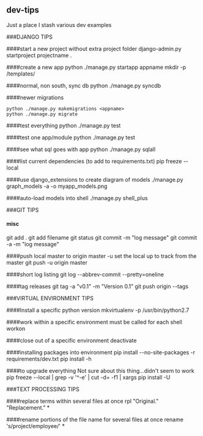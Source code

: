## dev-tips
Just a place I stash various dev examples


###DJANGO TIPS

####start a new project without extra project folder
django-admin.py startproject projectname .

####create a new app
    python ./manage.py startapp appname
    mkdir -p <appname>/templates/<appname>

####normal, non south, sync db
    python ./manage.py syncdb

####newer migrations
```
python ./manage.py makemigrations <appname>
python ./manage.py migrate
```

####test everything 
python ./manage.py test

####test one app/module
python ./manage.py test <appname>

####see what sql goes with app
python ./manage.py sqlall <appname>

####list current dependencies (to add to requirements.txt)
pip freeze --local

####use django_extensions to create diagram of models
./manage.py graph_models -a -o myapp_models.png

####auto-load models into shell
./manage.py shell_plus

###GIT TIPS

#### misc
git add .
git add filename
git status
git commit -m "log message"
git commit -a -m "log message"

####push local master to origin master
-u set the local up to track from the master
    git push -u origin master

####short log listing
git log --abbrev-commit --pretty=oneline

####tag releases
    git tag -a "v0.1" -m "Version 0.1"
    git push origin --tags

###VIRTUAL ENVIRONMENT TIPS

####Install a specific python version
    mkvirtualenv -p /usr/bin/python2.7 <newenvironmentname>

####work within a specific environment
must be called for each shell
    workon <envname>

####close out of a specific environment
deactivate

####installing packages into environment
    pip install --no-site-packages -r requirements/dev.txt
    pip install -h

####to upgrade everything
Not sure about this thing...didn't seem to work
pip freeze --local | grep -v '^\-e' | cut -d= -f1  | xargs pip install -U

###TEXT PROCESSING TIPS

####replace terms within several files at once
    rpl "Original." "Replacement." *

####rename portions of the file name for several files at once
    rename 's/project/employee/' *
